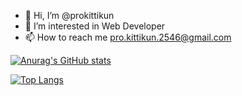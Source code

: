 - 👋 Hi, I’m @prokittikun
- 👀 I’m interested in Web Developer
- 📫 How to reach me pro.kittikun.2546@gmail.com


[![Anurag's GitHub stats](https://github-readme-stats.vercel.app/api?username=prokittikun&theme=highcontrast)](https://github.com/prokittikun/prokittikun)

[![Top Langs](https://github-readme-stats.vercel.app/api/top-langs/?username=prokittikun&theme=highcontrast)](https://github.com/prokittikun/prokittikun)
